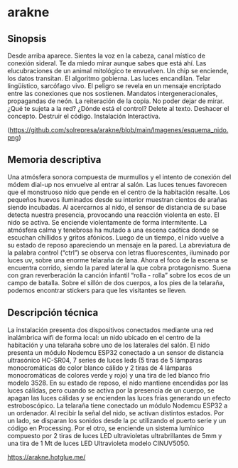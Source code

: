 # arakne


## Sinopsis

Desde arriba aparece. Sientes la voz en la cabeza, canal místico de conexión sideral. Te da miedo mirar aunque sabes que está ahí. Las elucubraciones de un animal mitológico te envuelven. Un chip se enciende, los datos transitan. El algoritmo gobierna. Las luces encandilan. Telar lingüístico, sarcófago vivo. El peligro se revela en un mensaje encriptado entre las conexiones que nos sostienen. Mandatos intergeneracionales, propagandas de neón. La reiteración de la copia. No poder dejar de mirar. ¿Qué te sujeta a la red? ¿Dónde está el control? Delete al texto. Deshacer el concepto. Destruir el código. Instalación Interactiva.

(https://github.com/solrepresa/arakne/blob/main/Imagenes/esquema_nido.png)

## Memoria descriptiva

Una atmósfera sonora compuesta de murmullos y el intento de conexión del módem dial-up nos envuelve al entrar al salón. Las luces tenues favorecen que el monstruoso nido que pende en el centro de la habitación resalte. Los pequeños huevos iluminados desde su interior muestran cientos de arañas siendo incubadas.
Al acercarnos al nido, el sensor de distancia de su base detecta nuestra presencia, provocando una reacción violenta en este. El nido se activa. Se enciende violentamente de forma intermitente. La atmósfera calma y tenebrosa ha mutado a una escena caótica donde se escuchan chillidos y gritos afónicos. 
Luego de un tiempo, el nido vuelve a su estado de reposo apareciendo un mensaje en la pared. La abreviatura de la palabra control (“ctrl”) se observa con letras fluorescentes, iluminado por luces uv, sobre una enorme telaraña de lana. Ahora el foco de la escena se encuentra corrido, siendo la pared lateral la que cobra protagonismo. Suena con gran reverberación la canción infantil “rolla - rolla” sobre los ecos de un campo de batalla. Sobre el sillón de dos cuerpos, a los pies de la telaraña, podemos encontrar stickers para que les visitantes se lleven.



## Descripción técnica
La instalación presenta dos dispositivos conectados mediante una red inalámbrica wifi de forma local: un nido ubicado en el centro de la habitación y una telaraña sobre uno de los laterales del salón. El nido presenta un módulo Nodemcu ESP32 conectado a un sensor de distancia ultrasónico HC-SR04, 7 series de luces leds (5 tiras de 5 lámparas monocromáticas de color blanco cálido y 2 tiras de 4 lámparas monocromáticas de colores verde y rojo) y una tira de led blanco frio modelo 3528. En su estado de reposo, el nido mantiene encendidas por las luces cálidas, pero cuando se activa por la presencia de un cuerpo, se apagan las luces cálidas y se encienden las luces frías generando un efecto estroboscópico. La telaraña tiene conectado un módulo Nodemcu ESP32 a un ordenador. Al recibir la señal del nido, se activan distintos estados. Por un lado, se disparan los sonidos desde la pc utilizando el puerto serie y un código en Processing. Por el otro, se enciende un sistema lumínico compuesto por 2 tiras de luces LED ultravioletas ultrabrillantes de 5mm y una tira de 1 Mt de luces LED Ultravioleta modelo CINUV5050.


https://arakne.hotglue.me/ 
